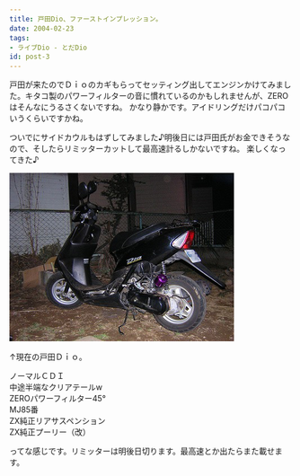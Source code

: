 ```yaml
---
title: 戸田Dio、ファーストインプレッション。
date: 2004-02-23
tags:
- ライブDio - とだDio
id: post-3
---
```



<p class="sentence">戸田が来たのでＤｉｏのカギもらってセッティング出してエンジンかけてみました。キタコ製のパワーフィルターの音に慣れているのかもしれませんが、ZEROはそんなにうるさくないですね。 かなり静かです。アイドリングだけパコパコいうくらいですかね。</p>
<p class="sentence spacing10">ついでにサイドカウルもはずしてみました♪明後日には戸田氏がお金できそうなので、そしたらリミッターカットして最高速計るしかないですね。
楽しくなってきた♪</p>
<div class="center spacing"><img src="/photo/diary/2004.02.23_dio1.jpg" alt=""></div>
<p class="sentence">↑現在の戸田Ｄｉｏ。</p>
<p class="sentence">ノーマルＣＤＩ<br>
中途半端なクリアテールw<br>
ZEROパワーフィルター45°<br>
MJ85番<br>
ZX純正リアサスペンション<br>
ZX純正プーリー（改）</p>
<p class="sentence">ってな感じです。リミッターは明後日切ります。最高速とか出たらまた載せます。</p>
